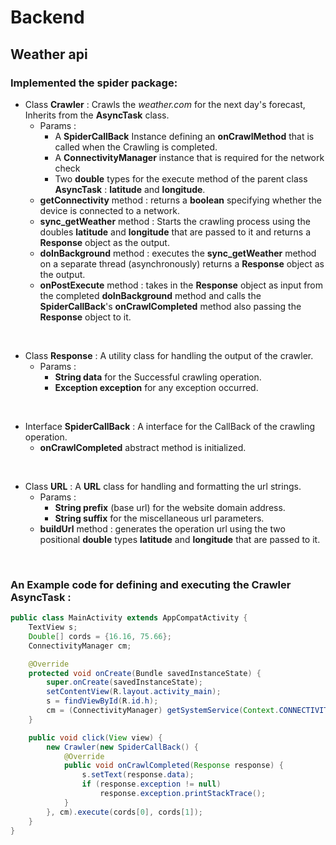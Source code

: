 # Backend

## Weather api
### Implemented the spider package:
*  Class __Crawler__ : Crawls the _weather.com_ for the next day's forecast, Inherits from the __AsyncTask__ class.
    * Params : 
        * A __SpiderCallBack__ Instance defining an __onCrawlMethod__ that is called when the Crawling is completed.
        * A __ConnectivityManager__ instance that is required for the network check
        * Two __double__ types for the execute method of the parent class __AsyncTask__ : __latitude__ and __longitude__.  
    * __getConnectivity__ method : returns a __boolean__ specifying whether the device is connected to a network. 
    * __sync_getWeather__ method : Starts the crawling process using the doubles __latitude__ and __longitude__
 that are passed to it and returns a __Response__ object as the output.
    * __doInBackground__ method : executes the __sync_getWeather__ method on a separate thread (asynchronously) returns a __Response__ object as the output.
    * __onPostExecute__ method : takes in the __Response__ object as input from the completed __doInBackground__ method and calls the __SpiderCallBack__'s __onCrawlCompleted__ method also passing the __Response__ object to it.
<br>

*  Class __Response__ : A utility class for handling the output of the crawler.
    * Params :
        * __String data__ for the Successful crawling operation.
        * __Exception exception__ for any exception occurred.
<br>

* Interface __SpiderCallBack__ : A interface for the CallBack of the crawling operation.
    * __onCrawlCompleted__ abstract method is initialized.
<br>

* Class __URL__ : A __URL__ class for handling and formatting the url strings.
    * Params : 
        * __String prefix__ (base url) for the website domain address.
        * __String suffix__ for the miscellaneous url parameters.
    * __buildUrl__ method : generates the operation url using the two positional __double__ types __latitude__ and __longitude__
 that are passed to it.
<br>

### An Example code for defining and executing the __Crawler AsyncTask__ :
```java
public class MainActivity extends AppCompatActivity {
    TextView s;
    Double[] cords = {16.16, 75.66};
    ConnectivityManager cm;

    @Override
    protected void onCreate(Bundle savedInstanceState) {
        super.onCreate(savedInstanceState);
        setContentView(R.layout.activity_main);
        s = findViewById(R.id.h);
        cm = (ConnectivityManager) getSystemService(Context.CONNECTIVITY_SERVICE);
    }

    public void click(View view) {
        new Crawler(new SpiderCallBack() {
            @Override
            public void onCrawlCompleted(Response response) {
                s.setText(response.data);
                if (response.exception != null)
                    response.exception.printStackTrace();
            }
        }, cm).execute(cords[0], cords[1]);
    }
}
```
